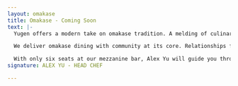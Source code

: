 ```yaml
---
layout: omakase
title: Omakase - Coming Soon
text: |-
  Yugen offers a modern take on omakase tradition. A melding of culinary techniques born in Japan, refined in Australia.

  We deliver omakase dining with community at its core. Relationships formed with guests, and producers, create a memorable, intimate experience. A showcase of the finest produce from Australia and Japan, sourced without compromise, and tailored specifically for you.

  With only six seats at our mezzanine bar, Alex Yu will guide you through a dedicated, evolving showcase. Memorable dishes made using the highest quality produce turn first time guests into family. A mutual experience of trust and discovery, to satisfy your senses in new and profound ways.
signature: ALEX YU - HEAD CHEF

---
```

